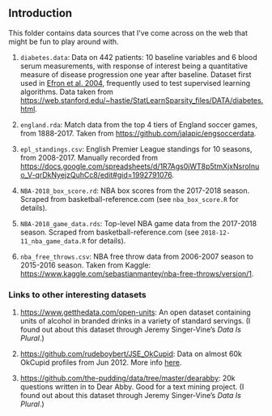## Introduction

This folder contains data sources that I've come across on the web that might be fun to play around with.    

1. `diabetes.data`: Data on 442 patients: 10 baseline variables and 6 blood serum measurements, with response of interest being a quantitative measure of disease progression one year after baseline. Dataset first used in [Efron et al. 2004](https://projecteuclid.org/euclid.aos/1083178935), frequently used to test supervised learning algorithms. Data taken from https://web.stanford.edu/~hastie/StatLearnSparsity_files/DATA/diabetes.html.

1. `england.rda`: Match data from the top 4 tiers of England soccer games, from 1888-2017. Taken from https://github.com/jalapic/engsoccerdata.  

1. `epl_standings.csv`: English Premier League standings for 10 seasons, from 2008-2017. Manually recorded from https://docs.google.com/spreadsheets/d/1R7Ags0jWT8p5tmXjxNsroInuo_V-qrDkNyejzQuhCc8/edit#gid=1992791076.  

1. `NBA-2018_box_score.rd`: NBA box scores from the 2017-2018 season. Scraped from basketball-reference.com (see `nba_box_score.R` for details).

1. `NBA-2018_game_data.rds`: Top-level NBA game data from the 2017-2018 season. Scraped from basketball-reference.com (see `2018-12-11_nba_game_data.R` for details).

1. `nba_free_throws.csv`: NBA free throw data from 2006-2007 season to 2015-2016 season. Taken from Kaggle: https://www.kaggle.com/sebastianmantey/nba-free-throws/version/1.  

### Links to other interesting datasets

1. https://www.getthedata.com/open-units: An open dataset containing units of alcohol in branded drinks in a variety of standard servings. (I found out about this dataset through Jeremy Singer-Vine’s *Data Is Plural*.)

1. https://github.com/rudeboybert/JSE_OkCupid: Data on almost 60k OkCupid profiles from Jun 2012. More info [here](https://amstat.tandfonline.com/doi/abs/10.1080/10691898.2015.11889737#.W-XHGnpKhhE).

1. https://github.com/the-pudding/data/tree/master/dearabby: 20k questions written in to Dear Abby. Good for a text mining project. (I found out about this dataset through Jeremy Singer-Vine’s *Data Is Plural*.)

